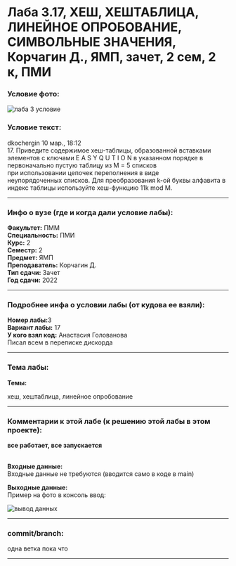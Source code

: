 # Лаба 3.17, ХЕШ, ХЕШТАБЛИЦА, ЛИНЕЙНОЕ ОПРОБОВАНИЕ, СИМВОЛЬНЫЕ ЗНАЧЕНИЯ, Корчагин Д., ЯМП, зачет, 2 сем, 2 к, ПМИ


<h3>Условие фото:</h3>

![лаба 3 условие](https://user-images.githubusercontent.com/72470327/176533156-17b3fff2-53b1-4b52-b31d-637c4381dfe8.jpg)


<h3>Условие текст:</h3>

dkochergin 10 мар., 18:12  
17. Приведите содержимое хеш-таблицы, образованной вставками элементов с ключами Е A S Y Q U T I O N в указанном порядке в первоначально пустую таблицу из М = 5 списков  
при использовании цепочек переполнения в виде  
неупорядоченных списков. Для преобразования k-ой буквы алфавита в индекс таблицы используйте хеш-функцию 11k mod M.  

<hr />
<h3>Инфо о вузе (где и когда дали условие лабы):</h3>
<b>Факультет:</b> ПММ
<br/>
<b>Специальность:</b> ПМИ
<br/>
<b>Курс:</b> 2
<br/>
<b>Семестр:</b> 2
<br/>
<b>Предмет:</b> ЯМП
<br/>
<b>Преподаватель:</b> Корчагин Д.
<br/>
<b>Тип сдачи:</b> Зачет
<br/>
<b>Год сдачи:</b> 2022

<hr />
<h3>Подробнее инфа о условии лабы (от кудова ее взяли):</h3>
<b>Номер лабы:</b>3
<br/>
<b>Вариант лабы:</b> 17
<br/>
<b>У кого взял код:</b> Анастасия Голованова

<br/>
 Писал всем в переписке дискорда

<hr />

<h3>Тема лабы:</h3>
<b>Темы:</b> 
<p>
 хеш, хештаблица, линейное опробование
</p>


<hr />

<h3>Комментарии к этой лабе (к решению этой лабы в этом проекте):</h3>
<p>
 <b>все работает, все запускается</b> <br/> <br/>
  
  <b>Входные данные:</b> <br/> 
Входные данные не требуются (вводится само в коде в main)
 
<b>Выходные данные:</b> <br/>
 Пример на фото в консоль ввод:
 
 ![вывод данных](https://user-images.githubusercontent.com/72470327/176533967-ddf07029-4760-4b05-a10c-c1f6f534cde0.png)


</p>

<hr />

<h3>commit/branch:</h3>
  <p>
    одна ветка пока что
</p>

<hr />


